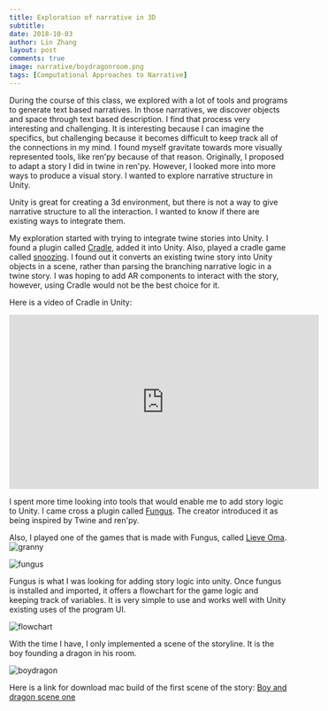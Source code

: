 ```yaml
---
title: Exploration of narrative in 3D
subtitle:
date: 2018-10-03
author: Lin Zhang
layout: post
comments: true
image: narrative/boydragonroom.png
tags: [Computational Approaches to Narrative]
---
```


During the course of this class, we explored with a lot of tools and programs to generate text based narratives. In those narratives, we discover objects and space through text based description. I find that process very interesting and challenging. It is interesting because I can imagine the specifics, but challenging because it becomes difficult to keep track all of the connections in my mind. I found myself gravitate towards more visually represented tools, like ren'py because of that reason. Originally, I proposed to adapt a story I did in twine in ren'py. However, I looked more into more ways to produce a visual story. I wanted to explore narrative structure in Unity.

Unity is great for creating a 3d environment, but there is not a way to give narrative structure to all the interaction. I wanted to know if there are existing ways to integrate them.

My exploration started with trying to integrate twine stories into Unity. I found a plugin called [Cradle](https://github.com/daterre/Cradle), added it into Unity. Also, played a cradle game called [snoozing](http://daterre.com/projects/snoozing/). I found out it converts an existing twine story into Unity objects in a scene, rather than parsing the branching narrative logic in a twine story. I was hoping to add AR components to interact with the story, however, using Cradle would not be the best choice for it.

Here is a video of Cradle in Unity:

<iframe width="560" height="315" src="https://www.youtube.com/embed/AQKOWikDlJ0?start=3" frameborder="0" allow="autoplay; encrypted-media" allowfullscreen></iframe>

I spent more time looking into tools that would enable me to add story logic to Unity. I came cross a plugin called [Fungus](http://fungusgames.com/). The creator introduced it as being inspired by Twine and ren'py.

Also, I played one of the games that is made with Fungus, called [Lieve Oma](https://vltmn.itch.io/lieve-oma).
![granny]({{site.baseurl}}/images/narrative/lieveoma.png)

![fungus]({{site.baseurl}}/images/narrative/fungus.png)



Fungus is what I was looking for adding story logic into unity. Once fungus is installed and imported, it offers a flowchart for the game logic and keeping track of variables. It is very simple to use and works well with Unity existing uses of the program UI.

![flowchart]({{site.baseurl}}/images/narrative/flowchart.png)

With the time I have, I only implemented a scene of the storyline. It is the boy founding a dragon in his room.

![boydragon]({{site.baseurl}}/images/narrative/boydragon.png)

Here is a link for download mac build of the first scene of the story: [Boy and dragon scene one]({{site.baseurl}}/images/narrative/billydragon.app)

